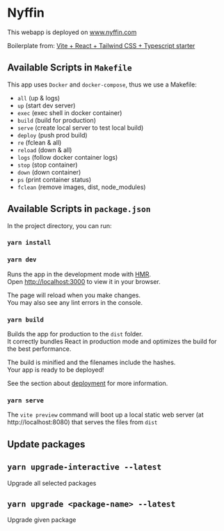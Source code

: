 # Nyffin

This webapp is deployed on www.nyffin.com

Boilerplate from: [Vite + React + Tailwind CSS + Typescript starter](https://github.com/wobsoriano/vite-react-tailwind-starter)

## Available Scripts in `Makefile`

This app uses `Docker` and `docker-compose`, thus we use a Makefile:

- `all` (up & logs)
- `up` (start dev server)
- `exec` (exec shell in docker container)
- `build` (build for production)
- `serve` (create local server to test local build)
- `deploy` (push prod build)
- `re` (fclean & all)
- `reload` (down & all)
- `logs` (follow docker container logs)
- `stop` (stop container)
- `down` (down container)
- `ps` (print container status)
- `fclean` (remove images, dist, node_modules)

## Available Scripts in `package.json`

In the project directory, you can run:

### `yarn install`

### `yarn dev`

Runs the app in the development mode with [HMR](https://vitejs.dev/guide/features.html#hot-module-replacement).\
Open [http://localhost:3000](http://localhost:3000) to view it in your browser.

The page will reload when you make changes.\
You may also see any lint errors in the console.

### `yarn build`

Builds the app for production to the `dist` folder.\
It correctly bundles React in production mode and optimizes the build for the best performance.

The build is minified and the filenames include the hashes.\
Your app is ready to be deployed!

See the section about [deployment](https://facebook.github.io/create-react-app/docs/deployment) for more information.

### `yarn serve`

The `vite preview` command will boot up a local static web server (at http://localhost:8080) that serves the files from `dist`

## Update packages

## `yarn upgrade-interactive --latest`

Upgrade all selected packages

## `yarn upgrade <package-name> --latest`

Upgrade given package
